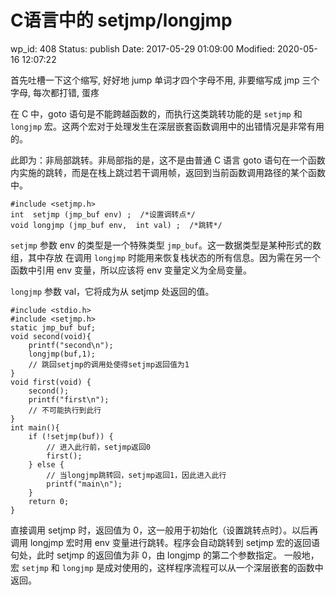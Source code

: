 # C语言中的 setjmp/longjmp


wp_id: 408
Status: publish
Date: 2017-05-29 01:09:00
Modified: 2020-05-16 12:07:22


首先吐槽一下这个缩写, 好好地 jump 单词才四个字母不用, 非要缩写成 jmp 三个字母, 每次都打错, 蛋疼

在 C 中，goto 语句是不能跨越函数的，而执行这类跳转功能的是 `setjmp` 和 `longjmp` 宏。这两个宏对于处理发生在深层嵌套函数调用中的出错情况是非常有用的。

此即为：非局部跳转。非局部指的是，这不是由普通 C 语言 goto 语句在一个函数内实施的跳转，而是在栈上跳过若干调用帧，返回到当前函数调用路径的某个函数中。

    #include <setjmp.h>
    int  setjmp (jmp_buf env) ;  /*设置调转点*/
    void longjmp (jmp_buf env,  int val) ;  /*跳转*/

`setjmp` 参数 env 的类型是一个特殊类型 `jmp_buf`。这一数据类型是某种形式的数组，其中存放 在调用 `longjmp` 时能用来恢复栈状态的所有信息。因为需在另一个函数中引用 env 变量，所以应该将 env 变量定义为全局变量。

`longjmp` 参数 val，它将成为从 setjmp 处返回的值。

    #include <stdio.h>  
    #include <setjmp.h>  
    static jmp_buf buf;  
    void second(void){  
        printf("second\n");  
        longjmp(buf,1);              
        // 跳回setjmp的调用处使得setjmp返回值为1  
    }  
    void first(void) {  
        second();  
        printf("first\n");            
        // 不可能执行到此行  
    }  
    int main(){     
        if (!setjmp(buf)) {  
            // 进入此行前，setjmp返回0  
            first();  
        } else {     
            // 当longjmp跳转回，setjmp返回1，因此进入此行  
            printf("main\n");  
        }  
        return 0;  
    }

直接调用 setjmp 时，返回值为 0，这一般用于初始化（设置跳转点时）。以后再调用 longjmp 宏时用 env 变量进行跳转。程序会自动跳转到 setjmp 宏的返回语句处，此时 setjmp 的返回值为非 0，由 longjmp 的第二个参数指定。
一般地，宏 `setjmp` 和 `longjmp` 是成对使用的，这样程序流程可以从一个深层嵌套的函数中返回。